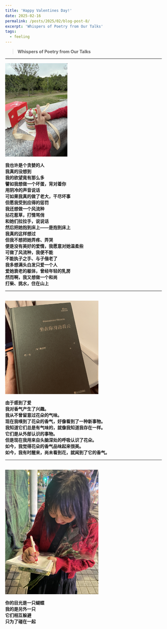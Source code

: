 ```yaml
---
title: 'Happy Valentines Day!'
date: 2025-02-16 
permalink: /posts/2025/02/blog-post-8/
excerpt: 'Whispers of Poetry from Our Talks'
tags:
  - feeling
---
```


> **Whispers of Poetry from Our Talks**

---

<img src='/images/cake.JPG' height="300" width="200"><br>

**我也许是个贪婪的人**<br>
**我真的没想到**<br>
**我的欲望竟有那么多**<br>
**譬如我想做一个坏蛋，背对着你**<br>
**用阴冷的声音说话**<br>
**可如果我真的做了老大，干尽坏事**<br>
**但愿我受到应得的惩罚**<br>
**我还想做一个风流种**<br>
**拈花惹草，打情骂俏**<br>
**和她们拉拉手，说说话**<br>
**然后把她抱到床上——是抱到床上**<br>
**我真的这样想过**<br>
**但我不想把她弄疼、弄哭**<br>
**便是没有美好的爱情，我愿意对她温柔些**<br>
**可做了风流种，我便不能**<br>
**不能执子之手、与子偕老了**<br>
**我多想满头白发只爱一个人**<br>
**爱她衰老的躯体，曾经年轻的乳房**<br>
**然而啊，我又想做一个和尚**<br>
**打柴、挑水，住在山上**<br>

---
<br><img src='/images/book.jpg' height="300" width="300"><br>

**由于感到了爱**<br>
**我对香气产生了兴趣。**<br>
**我从不曾留意过花朵的气味。**<br>
**现在我嗅到了花朵的香气，好像看到了一种新事物。**<br>
**我知道它们总是有气味的，就像我知道我存在一样。**<br>
**它们是从外部认识的事物。**<br>
**但是现在我用来自头脑深处的呼吸认识了花朵。**<br>
**如今，我觉得花朵的香气品味起来很美。**<br>
**如今，我有时醒来，尚未看到花，就闻到了它的香气。**<br>

---
<br><img src='/images/her.JPG' height="400" width="300"><br>

**你的目光是一只蝴蝶**<br>
**我的是另外一只**<br>
**它们相互躲避**<br>
**只为了碰在一起**<br>
